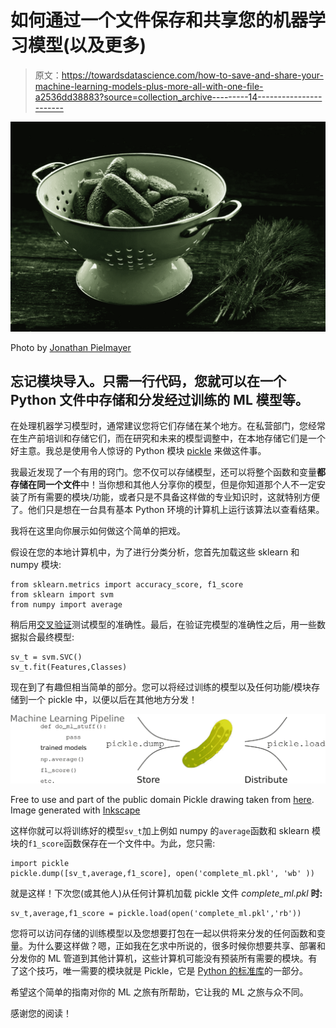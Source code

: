 # 如何通过一个文件保存和共享您的机器学习模型(以及更多)

> 原文：<https://towardsdatascience.com/how-to-save-and-share-your-machine-learning-models-plus-more-all-with-one-file-a2536dd38883?source=collection_archive---------14----------------------->

![](img/f9b4b6332c03348095d1e67c86d441d3.png)

Photo by [Jonathan Pielmayer](https://unsplash.com/@jonathanpielmayer?utm_source=unsplash&utm_medium=referral&utm_content=creditCopyText)

## 忘记模块导入。只需一行代码，您就可以在一个 Python 文件中存储和分发经过训练的 ML 模型等。

在处理机器学习模型时，通常建议您将它们存储在某个地方。在私营部门，您经常在生产前培训和存储它们，而在研究和未来的模型调整中，在本地存储它们是一个好主意。我总是使用令人惊讶的 Python 模块 [pickle](https://machinelearningmastery.com/save-load-machine-learning-models-python-scikit-learn/) 来做这件事。

我最近发现了一个有用的窍门。您不仅可以存储模型，还可以将整个函数和变量**都存储在同一个文件**中！当你想和其他人分享你的模型，但是你知道那个人不一定安装了所有需要的模块/功能，或者只是不具备这样做的专业知识时，这就特别方便了。他们只是想在一台具有基本 Python 环境的计算机上运行该算法以查看结果。

我将在这里向你展示如何做这个简单的把戏。

假设在您的本地计算机中，为了进行分类分析，您首先加载这些 sklearn 和 numpy 模块:

```
from sklearn.metrics import accuracy_score, f1_score
from sklearn import svm
from numpy import average
```

稍后用[交叉验证](/cross-validation-70289113a072)测试模型的准确性。最后，在验证完模型的准确性之后，用一些数据拟合最终模型:

```
sv_t = svm.SVC()
sv_t.fit(Features,Classes)
```

现在到了有趣但相当简单的部分。您可以将经过训练的模型以及任何功能/模块存储到一个 pickle 中，以便以后在其他地方分发！

![](img/40225ea26e92e4198ffdf5dba5ad5d30.png)

Free to use and part of the public domain Pickle drawing taken from [here](https://www.pinterest.com/pin/470274386081459180/?nic=1). Image generated with [Inkscape](https://inkscape.org/)

这样你就可以将训练好的模型`sv_t`加上例如 numpy 的`average`函数和 sklearn 模块的`f1_score`函数保存在一个文件中。为此，您只需:

```
import pickle
pickle.dump([sv_t,average,f1_score], open('complete_ml.pkl', 'wb' ))
```

就是这样！下次您(或其他人)从任何计算机加载 pickle 文件 *complete_ml.pkl* **时:**

```
sv_t,average,f1_score = pickle.load(open('complete_ml.pkl','rb'))
```

您将可以访问存储的训练模型以及您想要打包在一起以供将来分发的任何函数和变量。为什么要这样做？嗯，正如我在乞求中所说的，很多时候你想要共享、部署和分发你的 ML 管道到其他计算机，这些计算机可能没有预装所有需要的模块。有了这个技巧，唯一需要的模块就是 Pickle，它是 [Python 的标准库](https://docs.python.org/3/library/pickle.html)的一部分。

希望这个简单的指南对你的 ML 之旅有所帮助，它让我的 ML 之旅与众不同。

感谢您的阅读！